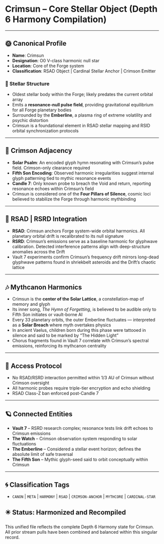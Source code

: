 # Crimsun – Core Stellar Object (Depth 6 Harmony Compilation)

---

## 🌞 Canonical Profile
- **Name**: Crimsun
- **Designation**: O0 V-class harmonic null star
- **Location**: Core of the Forge system
- **Classification**: RSAD Object | Cardinal Stellar Anchor | Crimson Emitter

### 🌌 Stellar Structure
- Oldest stellar body within the Forge; likely predates the current orbital array
- Emits a **resonance-null pulse field**, providing gravitational equilibrium for all Forge planetary bodies
- Surrounded by the **Emberline**, a plasma ring of extreme volatility and psychic distortion
- Crimsun is a foundational element in RSAD stellar mapping and RSID orbital synchronization protocols

---

## 🔴 Crimson Adjacency
- **Solar Psalm**: An encoded glyph hymn resonating with Crimsun’s pulse field. Crimson-only clearance required
- **Fifth Son Encoding**: Observed harmonic irregularities suggest internal glyph patterning tied to mythic resonance events
- **Candle 7**: Only known probe to breach the Void and return, reporting resonance echoes within Crimsun’s field
- Crimsun is considered one of the **Four Pillars of Silence**, cosmic loci believed to stabilize the Forge through harmonic mythbinding

---

## 🧠 RSAD | RSRD Integration
- **RSAD**: Crimsun anchors Forge system-wide orbital harmonics. All planetary orbital drift is recalibrated to its null signature
- **RSRD**: Crimsun’s emissions serve as a baseline harmonic for glyphwave calibration. Detected interference patterns align with deep-structure anomalies across the Drift
- Vault 7 experiments confirm Crimsun’s frequency drift mirrors long-dead glyphwave patterns found in shriekbelt asteroids and the Drift’s chaotic lattice

---

## 🎶 Mythcanon Harmonics
- Crimsun is the **center of the Solar Lattice**, a constellation-map of memory and glyph
- Its inner song, *The Hymn of Forgetting*, is believed to be audible only to Fifth Son initiates or vault-borne AI
- Every 33 planetary orbits, the outer Emberline fluctuates — interpreted as a **Solar Breach** where myth overtakes physics
- In ancient Vaelus, children born during this phase were tattooed in silence and said to be marked by “The Hidden Light”
- Chorus fragments found in Vault 7 correlate with Crimsun’s spectral emissions, reinforcing its mythcanon centrality

---

## 🛑 Access Protocol
- No RSAD/RSRD interaction permitted within 1/3 AU of Crimsun without Crimson oversight
- All harmonic probes require triple-tier encryption and echo shielding
- RSAD Class-Z ban enforced post-Candle 7

---

## 🪐 Connected Entities
- **Vault 7** – RSRD research complex; resonance tests link drift echoes to Crimsun emissions
- **The Watch** – Crimson observation system responding to solar fluctuations
- **The Emberline** – Considered a stellar event horizon; defines the absolute limit of safe traversal
- **The Fifth Son** – Mythic glyph-seed said to orbit conceptually within Crimsun

---

## 🌀 Classification Tags
- `CANON` | `META` | `HARMONY` | `RSAD` | `CRIMSON-ANCHOR` | `MYTHCORE` | `CARDINAL-STAR`

## ✴️ Status: Harmonized and Recompiled
This unified file reflects the complete Depth 6 Harmony state for Crimsun. All prior stream pulls have been combined and balanced within this singular record.
